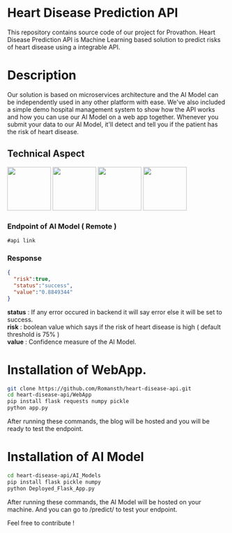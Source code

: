 # Heart Disease Prediction API


This repository contains source code of our project for Provathon.  Heart Disease Prediction API is Machine Learning based solution to predict risks of heart disease using a integrable API.


# Description

Our solution is based on microservices architecture and the AI Model can be independently used in any other platform with ease. We've also included a simple demo hospital management system to show how the API works and how you can use our AI Model on a web app together.
Whenever you submit your data to our AI Model, it'll detect and tell you if the patient has the risk of heart disease.

## Technical Aspect

<img src="https://d1.awsstatic.com/logos/aws-logo-lockups/poweredbyaws/PB_AWS_logo_RGB.61d334f1a1a427ea597afa54be359ca5a5aaad5f.png" width=100>  <img src="https://www.devteam.space/wp-content/uploads/2017/03/dockericon-min.png" width=100> <img src="https://upload.wikimedia.org/wikipedia/commons/3/3c/Flask_logo.svg" width=100>
<img src="https://upload.wikimedia.org/wikipedia/commons/0/05/Scikit_learn_logo_small.svg" width=100>

### Endpoint of AI Model ( Remote )
```
#api link
```

### Response

```json
{
  "risk":true,
  "status":"success",
  "value":"0.8849344"
}
```

**status** : If any error occured in backend it will say error else it will be set to success. <br>
**risk** : boolean value which says if the risk of heart disease is high ( default threshold is 75% ) <br>
**value** : Confidence measure of the AI Model.

# Installation of WebApp.

```bash
git clone https://github.com/Romansth/heart-disease-api.git
cd heart-disease-api/WebApp
pip install flask requests numpy pickle
python app.py
```

After running these commands, the blog will be hosted and you will be ready to test the endpoint.

# Installation of AI Model

```bash
cd heart-disease-api/AI_Models
pip install flask pickle numpy
python Deployed_Flask_App.py
```
After running these commands, the AI Model will be hosted on your machine. And you can go to /predict/<data> to test your endpoint.

Feel free to contribute !
